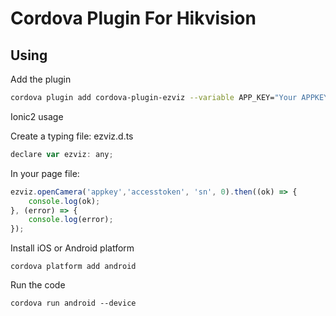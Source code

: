 # Cordova Plugin For Hikvision

## Using

Add the plugin
```bash
cordova plugin add cordova-plugin-ezviz --variable APP_KEY="Your APPKEY"
```

Ionic2 usage

Create a typing file: ezviz.d.ts

```js
declare var ezviz: any;
```

In your page file:
```js
ezviz.openCamera('appkey','accesstoken', 'sn', 0).then((ok) => {
    console.log(ok);
}, (error) => {
    console.log(error); 
});
```

Install iOS or Android platform
```
cordova platform add android
```

Run the code
```
cordova run android --device
```